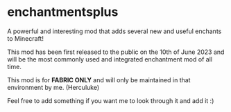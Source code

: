 # enchantmentsplus
A powerful and interesting mod that adds several new and useful enchants to Minecraft!


This mod has been first released to the public on the 10th of June 2023 and will be the most commonly used and integrated enchantment mod of all time.

This mod is for **FABRIC ONLY** and will only be maintained in that environment by me. (Herculuke)




Feel free to add something if you want me to look through it and add it :)
